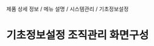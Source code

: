 <!--breadcrumb:제품 상세 정보 / 메뉴 설명 / 시스템관리 / 기초정보설정--><span class="md-breadcrumb">제품 상세 정보 / 메뉴 설명 / 시스템관리 / 기초정보설정</span>
# 기초정보설정 조직관리 화면구성
